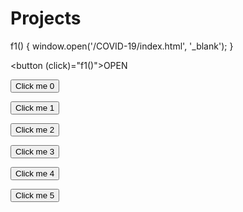 # Projects

f1() {
   window.open('/COVID-19/index.html', '_blank');
}

<button (click)="f1()">OPEN</button>

<button name="button" onclick="COVID-19/index.html">Click me 0</button>

<button name="button" onclick="COVID-19">Click me 1</button>

<button name="button" onclick="/COVID-19/index.html">Click me 2</button>

<button name="button" onclick="/COVID-19/">Click me 3</button>

<button name="button" onclick="../COVID-19/">Click me 4</button>

<button name="button" onclick="./COVID-19/">Click me 5</button>
